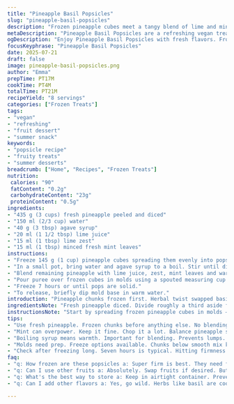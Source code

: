 ```yaml
---
title: "Pineapple Basil Popsicles"
slug: "pineapple-basil-popsicles"
description: "Frozen pineapple cubes meet a tangy blend of lime and mint syrup. Simple swaps with agave and lime zest add freshness. Quick syrup boil. Blend chunks, pour, freeze. Easy to unmold pops with warm water trick. Refreshing, vegan, and allergen-friendly fruit treat."
metaDescription: "Pineapple Basil Popsicles are a refreshing vegan treat with a tangy lime twist. Simple ingredients and techniques for summer fun."
ogDescription: "Enjoy Pineapple Basil Popsicles with fresh flavors. Frozen pineapple, mint, and lime come together for a cool delight."
focusKeyphrase: "Pineapple Basil Popsicles"
date: 2025-07-21
draft: false
image: pineapple-basil-popsicles.png
author: "Emma"
prepTime: PT17M
cookTime: PT4M
totalTime: PT21M
recipeYield: "8 servings"
categories: ["Frozen Treats"]
tags:
- "vegan"
- "refreshing"
- "fruit dessert"
- "summer snack"
keywords:
- "popsicle recipe"
- "fruity treats"
- "summer desserts"
breadcrumb: ["Home", "Recipes", "Frozen Treats"]
nutrition: 
 calories: "90"
 fatContent: "0.2g"
 carbohydrateContent: "23g"
 proteinContent: "0.5g"
ingredients:
- "435 g (3 cups) fresh pineapple peeled and diced"
- "150 ml (2/3 cup) water"
- "40 g (3 tbsp) agave syrup"
- "20 ml (1 1/2 tbsp) lime juice"
- "15 ml (1 tbsp) lime zest"
- "15 ml (1 tbsp) minced fresh mint leaves"
instructions:
- "Freeze 145 g (1 cup) pineapple cubes spreading them evenly into popsicle molds. Set aside."
- "In a small pot, bring water and agave syrup to a boil. Stir until dissolved, remove from heat."
- "Blend remaining pineapple with lime juice, zest, mint leaves and warm syrup until silky."
- "Pour puree over frozen cubes in molds using a spouted measuring cup. Insert sticks centered."
- "Freeze 7 hours or until pops are solid."
- "To release, briefly dip mold base in warm water."
introduction: "Pineapple chunks frozen first. Herbal twist swapped basil for mint. Lime juice bumped with zest to punch the citrus. Syrup switched from sugar to agave, softer sweetness. Melted into a lush blend, then refrozen. Popsicles formed with rough chunks below smooth pureed top layer. Time fits afternoon cooling moments or backyard invitations where chilly bites vanish fast. No dairy, no nuts. Vegan bracelet. Ice cold with green that pops in the sun. Simple but layered flavors throwing shade at plain old fruit bars. Made to brighten heatwave creeps or just mock the mundane."
ingredientsNote: "Fresh pineapple diced. Divide roughly a third aside frozen to add texture. Agave syrup chosen—it’s smoother than sugar and stays liquid. Lime juice and zest double down acidity, keeps pops refreshing. Mint leaves minced fine but remain prominent against pineapple’s sweetness. Water portion starts the syrup base but really just a delivery system to bind everything. Basil's out, mint takes over. Keep herbs fresh and vibrant, they steer flavor direction completely here. Freeze molds ready beforehand. Popsicle sticks must go dead center for even grip. Ratio of sweet to tang strict to avoid dull icy pops without overpowering pineapple. Adjust mint and zest to taste, some might want it punchier."
instructionsNote: "Start by spreading frozen pineapple cubes in molds — no muddling, pure chunks beneath. Quickly boil syrup base with agave so it dissolves properly—don't skip careful stirring. Remove from heat immediately to preserve liquid heat for blending. Blend remaining pineapple with lime juice and zest, add minced mint leaves last to avoid crushing flavors. Pour blended mix over frozen chunks carefully using a pouring jug, prevents uneven layering or overflows. Insert sticks right in the middle for stability. Freeze for at least 7 hours—don’t rush or pops stay fragile. For easy unmolding, dip base of mold briefly in warm water—just a couple seconds max. Serve as soon as firm or keep frozen for weeks but best freshness is within 3 days."
tips:
- "Use fresh pineapple. Frozen chunks before anything else. No blending yet. Spread cubes in molds. Up and down filling evenly. Gaps fill later. Keep agave to boil with water—needs attention, really dissolve. Stir until clear."
- "Mint can overpower. Keep it fine. Chop it a lot. Balance pineapple sweetness well. Distinct flavors needed. Zest brings zing. Citrus reminds of summer. Add lime to taste. May want more zest for punch."
- "Boiling syrup means warmth. Important for blending. Prevents lumps. Stirring must happen. Remove from heat fast. Blend pineapple next. Liquid and solid mix smooth. Keep it looking pretty too. Layering color nice. Serve soon."
- "Molds need prep. Freeze options available. Chunks below smooth mix key. Unmolding needs warm water. Quick dip at mold bottom. Seconds are enough. Otherwise pops stay stuck. Release without destroying pops."
- "Check after freezing long. Seven hours is typical. Hitting firmness crucial. Pops too soft don't hold well. Keep for a few weeks. But fresh is better. Consume within a short time."
faq:
- "q: How frozen are these popsicles a: Super firm is best. They need full freeze time. Seven hours minimum. Check before serving. Soft pops break."
- "q: Can I use other fruits a: Absolutely. Swap fruits if desired. But acidity varies. Adjust sweetness and syrup. Choose fruits that blend well."
- "q: What's the best way to store a: Keep in airtight container. Prevent freezer burn. Lasts weeks if needed. Freshness gives best taste."
- "q: Can I add other flavors a: Yes, go wild. Herbs like basil are cool. Other juices work too. Explore flavor combinations—be creative."

---
```

